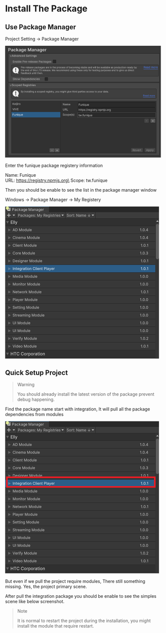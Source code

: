 # Install The Package

## Use Package Manager

Project Setting -> Package Manager

![pm](../images/PM.png)

Enter the funique package registery information

Name: Funique\
URL: https://registry.npmjs.org\
Scope: tw.funique

Then you should be enable to see the list in the package manager window

Windows -> Package Manager -> My Registery

![pm](../images/PMList.png)

## Quick Setup Project

>> [!WARNING]
>> You should already install the latest version of the package prevent debug happening.

Find the package name start with integration, It will pull all the package dependencies from modules

![pm](../images/PMListIntegration.png)

But even if we pull the project require modules, There still something missing. Yes, the project primary scene.

After pull the integration package you should be enable to see the simples scene like below screenshot.

>> [!NOTE]
>> It is normal to restart the project during the installation, you might install the module that require restart.
